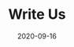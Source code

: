 ---
title: "Write Us"
date: 2020-09-16
description : "Contact details and contact form Spine Nuances."

office:
  title : "Contact Details"
  mobile : "+41 78 668 95 72"
  email : "info@spinenuances.com"
  location : "Zurich, Switzerland"

# location google maps
opennig_hour:
  title : "Opening Hours"
  day_time:
    - "Monday: 9:00 – 19:00"
    - "Tuesday: 9:00 – 19:00"
    - "Wednesday: 9:00 – 19:00"
    - "Thursday: 9:00 – 19:00"
    - "Friday: 9:00 – 19:00"
    - "Saturday: 9:00 – 19:00"
    - "sunday: 9:00 – 19:00"
    
draft: false
---